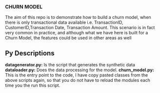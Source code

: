 ### CHURN MODEL
The aim of this repo is to demonstrate how to build a churn model, when there is only transactional data available i.e. TransactionID, CustomerID,Transaction Date, Transaction Amount. This scenario is in fact very common in practice, and although what we have here is built for a Churn Model, the features could be used in other areas as well

## Py Descriptions
**datagenerator.py:** Is the script that generates the synthetic data
**dataloader.py:** Does the data processing for the model.
**churn_model.py:** This is the entry point to the code, I have copy pasted classes from the above scripts again, so that you do not have to reload the modules each time you the run this script.